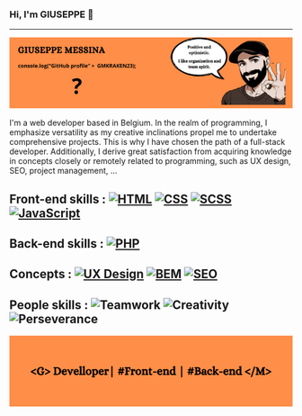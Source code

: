 ### Hi, I'm GIUSEPPE 👋
---
![header_description](header.png)

I'm a web developer based in Belgium. In the realm of programming, I emphasize versatility as my creative inclinations propel me to undertake comprehensive projects. This is why I have chosen the path of a full-stack developer. Additionally, I derive great satisfaction from acquiring knowledge in concepts closely or remotely related to programming, such as UX design, SEO, project management, ...

## Front-end skills : [![HTML](https://img.shields.io/badge/HTML5-E34F26?style=flat&logo=html5&logoColor=white)](https://developer.mozilla.org/en-US/docs/Web/HTML) [![CSS](https://img.shields.io/badge/CSS3-1572B6?style=flat&logo=css3&logoColor=white)](https://developer.mozilla.org/en-US/docs/Web/CSS) [![SCSS](https://img.shields.io/badge/SCSS-CC6699?style=flat&logo=sass&logoColor=white)](https://sass-lang.com/) [![JavaScript](https://img.shields.io/badge/JavaScript-F7DF1E?style=flat&logo=javascript&logoColor=black)](https://developer.mozilla.org/en-US/docs/Web/JavaScript) 

## Back-end skills : [![PHP](https://img.shields.io/badge/PHP-777BB4?style=flat&logo=php&logoColor=white)](https://www.php.net/)

## Concepts : [![UX Design](https://img.shields.io/badge/UX%20Design-%230077B5.svg?style=flat&logo=designer-news&logoColor=white)](https://en.wikipedia.org/wiki/User_experience_design) [![BEM](https://img.shields.io/badge/BEM-%23F44336.svg?style=flat)](http://getbem.com/) [![SEO](https://img.shields.io/badge/SEO-%23007CAB.svg?style=flat&logo=google&logoColor=white)](https://en.wikipedia.org/wiki/Search_engine_optimization) 

## People skills : ![Teamwork](https://img.shields.io/badge/Teamwork-%F0%9F%A4%9D-green) ![Creativity](https://img.shields.io/badge/Creativity-%F0%9F%8E%A8-blue) ![Perseverance](https://img.shields.io/badge/Perseverance-%F0%9F%9A%80-orange)

![footer_description](footer.png)